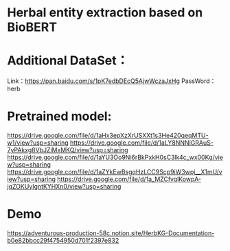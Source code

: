 # Herbal entity extraction based on BioBERT

# Additional DataSet：
Link：https://pan.baidu.com/s/1pK7edbDEcQ5AjwWczaJxHg 
PassWord：herb

# Pretrained model:
https://drive.google.com/file/d/1aHx3epXzXrUSXXt1s3He420qeqMTU-w1/view?usp=sharing
https://drive.google.com/file/d/1aLY8NNNlGRAuS-7yPAkxg8VbJZiMxMKQ/view?usp=sharing
https://drive.google.com/file/d/1aYU3Oo9Ni6rBkPxkH0sC3lk4c_wx00Kg/view?usp=sharing
https://drive.google.com/file/d/1aZYkEwBsgqHzLCC9Scp9iW3wpj__X1mU/view?usp=sharing
https://drive.google.com/file/d/1a_MZCfvqlKowpA-jqZOKUyIgntKYHXn0/view?usp=sharing

# Demo
https://adventurous-production-58c.notion.site/HerbKG-Documentation-b0e82bbcc29f4754950d701f2397e832
